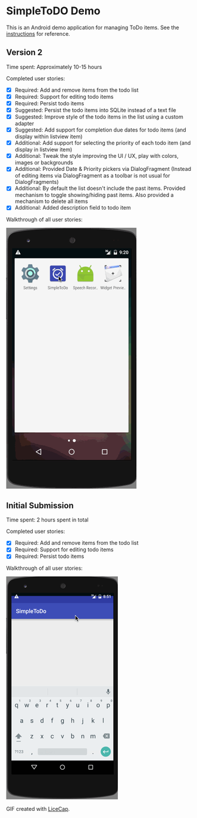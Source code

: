 # SimpleToDO Demo

This is an Android demo application for managing ToDo items. See the [instructions](http://courses.codepath.com/snippets/intro_to_android/prework) for reference.

## Version 2
Time spent: Approximately 10-15 hours

Completed user stories:

 * [x] Required: Add and remove items from the todo list
 * [x] Required: Support for editing todo items
 * [x] Required: Persist todo items
 * [x] Suggested: Persist the todo items into SQLite instead of a text file
 * [x] Suggested: Improve style of the todo items in the list using a custom adapter
 * [x] Suggested: Add support for completion due dates for todo items (and display within listview item)
 * [x] Additional: Add support for selecting the priority of each todo item (and display in listview item)
 * [x] Additional: Tweak the style improving the UI / UX, play with colors, images or backgrounds 
 * [x] Additional: Provided Date & Priority pickers via DialogFragment (Instead of editing items via DialogFragment as a toolbar is not usual for DialogFragments)
 * [x] Additional: By default the list doesn't include the past items. Provided mechanism to toggle showing/hiding past items. Also provided a mechanism to delete all items
 * [x] Additional: Added description field to todo item

Walkthrough of all user stories:

![Video Walkthrough](simpletodo_demo_2.gif)

## Initial Submission
Time spent: 2 hours spent in total

Completed user stories:

 * [x] Required: Add and remove items from the todo list
 * [x] Required: Support for editing todo items
 * [x] Required: Persist todo items
 
Walkthrough of all user stories:

![Video Walkthrough](simpletodo_demo_1.gif)

GIF created with [LiceCap](http://www.cockos.com/licecap/).
